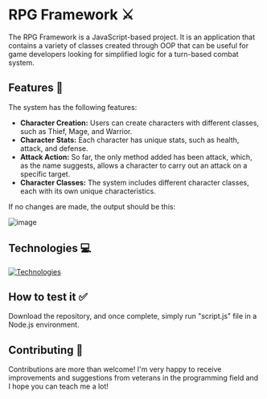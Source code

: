 # RPG Framework ⚔️

The RPG Framework is a JavaScript-based project. It is an application that contains a variety of classes created through OOP that can be useful for game developers looking for simplified logic for a turn-based combat system.

## Features 📄

The system has the following features:
- **Character Creation:** Users can create characters with different classes, such as Thief, Mage, and Warrior.
- **Character Stats:** Each character has unique stats, such as health, attack, and defense.
- **Attack Action:** So far, the only method added has been attack, which, as the name suggests, allows a character to carry out an attack on a specific target.
- **Character Classes:** The system includes different character classes, each with its own unique characteristics.

If no changes are made, the output should be this:

![image](https://github.com/dreyydk/Rpg-Framework/assets/169372866/364ce71f-3c2f-4625-9aaf-22e325013c36)

## Technologies 💻

[![Technologies](https://skillicons.dev/icons?i=js)](https://skillicons.dev)

## How to test it ✅

Download the repository, and once complete, simply run "script.js" file in a Node.js environment.

## Contributing 🤝

Contributions are more than welcome! I'm very happy to receive improvements and suggestions from veterans in the programming field and I hope you can teach me a lot!
